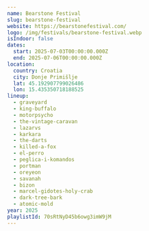 ```yaml
---
name: Bearstone Festival
slug: bearstone-festival
website: https://bearstonefestival.com/
logo: /img/festivals/bearstone-festival.webp
isIndoor: false
dates:
  start: 2025-07-03T00:00:00.000Z
  end: 2025-07-06T00:00:00.000Z
location:
  country: Croatia
  city: Donje Primišlje
  lat: 45.192907799026486
  lon: 15.435350718188525
lineup:
  - graveyard
  - king-buffalo
  - motorpsycho
  - the-vintage-caravan
  - lazarvs
  - karkara
  - the-darts
  - killed-a-fox
  - el-perro
  - peglica-i-komandos
  - portman
  - oreyeon
  - savanah
  - bizon
  - marcel-gidotes-holy-crab
  - dark-tree-bark
  - atomic-mold
year: 2025
playlistId: 70sRtNyD45b6owg3imW9jM
---
```

